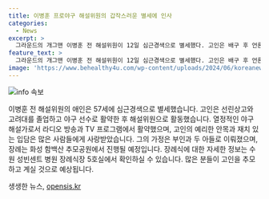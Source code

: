```yaml
---
title: 이병훈 프로야구 해설위원의 갑작스러운 별세에 인사
categories:
  - News
excerpt: >
  그라운드의 개그맨 이병훈 전 해설위원이 12일 심근경색으로 별세했다. 고인은 배구 후 언론인으로 활약하며 다재다능함을 인정받았는데, 특히 야구 중계 및 다양한 방송 출연으로 관객들에게 사랑받았다. 또한, 류현진의 MLB 진출 가능성을 정확히 예측하는 안목을 보여준 바 있으며, 2012년에는 용감한 시민상을 받기도 했다. 장례는 14일 수원 성빈센트 병원에서 진행될 예정이다.
feature_text: >
  그라운드의 개그맨 이병훈 전 해설위원이 12일 심근경색으로 별세했다. 고인은 배구 후 언론인으로 활약하며 다재다능함을 인정받았는데, 특히 야구 중계 및 다양한 방송 출연으로 관객들에게 사랑받았다. 또한, 류현진의 MLB 진출 가능성을 정확히 예측하는 안목을 보여준 바 있으며, 2012년에는 용감한 시민상을 받기도 했다. 장례는 14일 수원 성빈센트 병원에서 진행될 예정이다.
image: 'https://www.behealthy4u.com/wp-content/uploads/2024/06/koreanews.jpg'
---
```


<p><img src="https://www.behealthy4u.com/wp-content/uploads/2024/06/koreanews.jpg" alt="info 속보" /></p>

<p>이병훈 전 해설위원의 애인은 57세에 심근경색으로 별세했습니다. 고인은 선린상고와 고려대를 졸업하고 야구 선수로 활약한 후 해설위원으로 활동했습니다. 열정적인 야구 해설가로서 라디오 방송과 TV 프로그램에서 활약했으며, 고인의 예리한 안목과 재치 있는 입담은 많은 사람들에게 사랑받았습니다. 그의 가정은 부인과 두 아들로 이뤄졌으며, 장례는 화성 함백산 추모공원에서 진행될 예정입니다. 장례식에 대한 자세한 정보는 수원 성빈센트 병원 장례식장 5호실에서 확인하실 수 있습니다. 많은 분들이 고인을 추모하고 계실 것으로 예상됩니다.</p>
생생한 뉴스, <a href="https://opensis.kr" rel="dofollow">opensis.kr</a>


